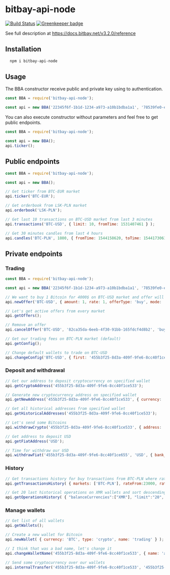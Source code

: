 # bitbay-api-node

[![Build Status](https://travis-ci.org/BitBayAPI/bitbay-api-node.svg?branch=master)](https://travis-ci.org/BitBayAPI/bitbay-api-node) [![Greenkeeper badge](https://badges.greenkeeper.io/BitBayAPI/bitbay-api-node.svg)](https://greenkeeper.io/)

See full description at https://docs.bitbay.net/v3.2.0/reference

## Installation

```bash
  npm i bitbay-api-node
```

## Usage

The BBA constructor receive public and private key using to authentication. 
```js
const BBA = require('bitbay-api-node');

const api = new BBA('22345f6f-1b1d-1234-a973-a10b1bdba1a1', '78539fe0-e9b0-4e4e-8c86-70b36aa93d4f');
```

You can also execute constructor without parameters and feel free to get public endpoints. 
```js
const BBA = require('bitbay-api-node');

const api = new BBA();
api.ticker();
```

## Public endpoints

```js
const BBA = require('bitbay-api-node');

const api = new BBA();

// Get ticker from BTC-EUR market
api.ticker('BTC-EUR');

// Get orderbook from LSK-PLN market
api.orderbook('LSK-PLN');

// Get last 10 transactions on BTC-USD market from last 3 minutes
api.transactions('BTC-USD', { limit: 10, fromTime: 1531407461 } );

// Get 30 minutes candles from last 4 hours
api.candles('BTC-PLN', 1800, { fromTime: 1544158620, toTime: 1544173061 } );
```

## Private endpoints
### Trading

```js
const BBA = require('bitbay-api-node');

const api = new BBA('22345f6f-1b1d-1234-a973-a10b1bdba1a1', '78539fe0-e9b0-4e4e-8c86-70b36aa93d4f');

// We want to buy 1 Bitcoin for 4000$ on BTC-USD market and offer will be hidden
api.newOffer('BTC-USD', { amount: 1, rate: 1, offerType: 'buy', mode: 'limit', hidden: true } );

// Let's get active offers from every market
api.getOffers();

// Remove an offer
api.cancelOffer('BTC-USD', '82ca35da-6eeb-4f30-91bb-165fdcf4d8b2', 'buy', 4000);

// Get our trading fees on BTC-PLN market (default)
api.getConfig();

// Change default wallets to trade on BTC-USD
api.changeConfig('BTC-USD', { first: '455b3f25-8d3a-409f-9fe6-8cc40f1ce533', second: '455b3f25-8d3a-509f-9fe6-8cc40f1ce542' } );
```

### Deposit and withdrawal
```js
// Get our address to deposit cryptocurrency on specified wallet
api.getCryptoAddress('455b3f25-8d3a-409f-9fe6-8cc40f1ce533');

// Generate new cryptocurrency address on specified wallet
api.getNewAddress('455b3f25-8d3a-409f-9fe6-8cc40f1ce533', { currency: 'PLN' } );

// Get all historical addresses from specified wallet
api.getHistoricalAddresses('455b3f25-8d3a-409f-9fe6-8cc40f1ce533');

// Let's send some Bitcoins
api.withdrawCrypto('455b3f25-8d3a-409f-9fe6-8cc40f1ce533', { address: '3Qck3sNnAe5YVLe9WDzMp3aK2cgsU7F5Wv', amount: 0.5, comment: 'test' } );

// Get address to deposit USD
api.getFiatAddress('USD');

// Time for withdraw our USD
api.withdrawFiat('455b3f25-8d3a-409f-9fe6-8cc40f1ce655', 'USD', { bank_account_number: 'PL82154012872216000073790002', address: 'Ul. Puławska 111A/109, 02-707 Warszawa', name: 'Igoria Trade S.A.', title: 'VVVe94d7e43536fVVV', swift: 'EBOSPLPWXXX' } );
```
### History
```js
// Get transactions history for buy transactions from BTC-PLN where rate is from 23000 to 25000
api.getTransactionsHistory( { markets: ['BTC-PLN'], rateFrom:23000, rateTo: 25000, userAction: 'buy', nextPageCursor: 'start' } );

// Get 20 last historical operations on XMR wallets and sort descending by time
api.getOperationsHistory( { "balanceCurrencies":["XMR"], "limit":"20", "sort":[{"order":"DESC","by":"time"}], "nextPageCursor":"start"});
```

### Manage wallets
```js
// Get list of all wallets
api.getWallets();

// Create a new wallet for Bitcoin
api.newWallet( { currency: 'BTC', type: 'crypto', name: 'trading' } );

// I think that was a bad name, let's change it
api.changeWalletName('455b3f25-8d3a-409f-9fe6-8cc40f1ce533', { name: 'arbitration' } );

// Send some cryptocurrency over our wallets
api.internalTransfer('455b3f25-8d3a-409f-9fe6-8cc40f1ce533', '455b3f25-8d3a-409f-9fe6-8cc40f1ce534', { currency: 'BTC', funds: 0.4 } );
```
